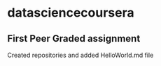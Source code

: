 # datasciencecoursera
## First Peer Graded assignment
Created repositories and added HelloWorld.md file

